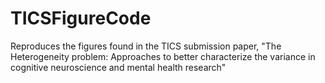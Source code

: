 # TICSFigureCode
Reproduces the figures found in the TICS submission paper, "The Heterogeneity problem: Approaches to better characterize the variance in cognitive neuroscience and mental health research"

